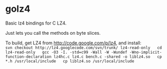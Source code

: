 golz4
=====

Basic lz4 bindings for C LZ4.

Just lets you call the methods on byte slices.

To build, get LZ4 from http://code.google.com/p/lz4, and install:  
`
svn checkout http://lz4.googlecode.com/svn/trunk/ lz4-read-only  
cd lz4-read-only  
gcc -O3 -I. -std=c99 -Wall -W -Wundef -Wno-implicit-function-declaration lz4hc.c lz4.c bench.c -shared -o liblz4.so  
cp *.h /usr/local/include  
cp liblz4.so /usr/local/include
`
